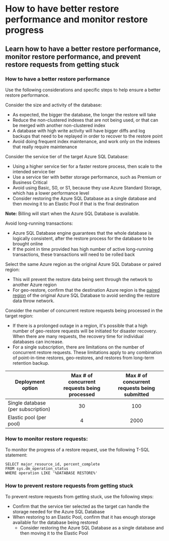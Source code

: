 <properties
pageTitle="How to have better restore performance and monitor restore progress"
description="How to have better restore performance and monitor restore progress"
ms.author="vtpombei"
displayOrder=""
articleId="099B07DD-23DC-458E-8EEF-177B712BD84E"
selfHelpType="Apollo"
supportTopicIds=""
productPesIds="13491"
cloudEnvironments="public"
mappedToBucket="true"
ownershipId="AzureData_AzureSQLDB"
/>

# How to have better restore performance and monitor restore progress

## Learn how to have a better restore performance, monitor restore performance, and prevent restore requests from getting stuck

### How to have a better restore performance

Use the following considerations and specific steps to help ensure a better restore performance.

Consider the size and activity of the database:
- As expected, the bigger the database, the longer the restore will take
- Reduce the non-clustered indexes that are not being used, or that can be merged with another non-clustered index
- A database with high write activity will have bigger diffs and log backups that need to be replayed in order to recover to the restore point
- Avoid doing frequent index maintenance, and work only on the indexes that really require maintenance
 
Consider the service tier of the target Azure SQL Database:
- Using a higher service tier for a faster restore process, then scale to the intended service tier
- Use a service tier with better storage performance, such as Premium or Business Critical
- Avoid using Basic, S0, or S1, because they use Azure Standard Storage, which has a lower performance level
- Consider restoring the Azure SQL Database as a single database and then moving it to an Elastic Pool if that is the final destination<br>

**Note:** Billing will start when the Azure SQL Database is available.

Avoid long-running transactions:
- Azure SQL Database engine guarantees that the whole database is logically consistent, after the restore process for the database to be brought online
- If the point in time provided has high number of active long-running transactions, these transactions will need to be rolled back

Select the same Azure region as the original Azure SQL Database or paired region:
- This will prevent the restore data being sent through the network to another Azure region
- For geo-restore, confirm that the destination Azure region is the [paired region](https://docs.microsoft.com/azure/best-practices-availability-paired-regions) of the original Azure SQL Database to avoid sending the restore data throw network.

Consider the number of concurrent restore requests being processed in the target region:
- If there is a prolonged outage in a region, it's possible that a high number of geo-restore requests will be initiated for disaster recovery. When there are many requests, the recovery time for individual databases can increase.
- For a single subscription, there are limitations on the number of concurrent restore requests. These limitations apply to any combination of point-in-time restores, geo-restores, and restores from long-term retention backup.

|Deployment option|Max # of concurrent requests being processed|Max # of concurrent requests being submitted|
|--|:--:|:--:|
|Single database (per subscription)|30|100|
|Elastic pool (per pool)|4|2000|

### How to monitor restore requests:

To monitor the progress of a restore request, use the following T-SQL statement:

```
SELECT major_resource_id, percent_complete
FROM sys.dm_operation_status
WHERE operation LIKE '%DATABASE RESTORE%'
```
### How to prevent restore requests from getting stuck

To prevent restore requests from getting stuck, use the following steps:
- Confirm that the service tier selected as the target can handle the storage needed for the Azure SQL Database
- When restoring to an Elastic Pool, confirm that it has enough storage available for the database being restored
  - Consider restoring the Azure SQL Database as a single database and then moving it to the Elastic Pool
